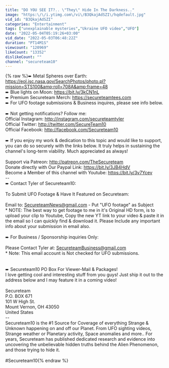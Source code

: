 ```yaml
---
title: "DO YOU SEE IT?.. \"They\" Hide In The Darkness.."
image: "https:\/\/i.ytimg.com\/vi\/B3QkajAdSZI\/hqdefault.jpg"
vid_id: "B3QkajAdSZI"
categories: "Entertainment"
tags: ["unexplainable mysteries","Ukraine UFO video","UFO"]
date: "2022-05-04T05:19:26+03:00"
vid_date: "2022-05-03T06:48:22Z"
duration: "PT14M1S"
viewcount: "120969"
likeCount: "13352"
dislikeCount: ""
channel: "secureteam10"
---
```

{% raw %}➨ Metal Spheres over Earth: <a rel="nofollow" target="blank" href="https://eol.jsc.nasa.gov/SearchPhotos/photo.pl?mission=STS100&amp;roll=708A&amp;frame=48">https://eol.jsc.nasa.gov/SearchPhotos/photo.pl?mission=STS100&amp;roll=708A&amp;frame=48</a><br />➨ Blue lights on Moon: <a rel="nofollow" target="blank" href="https://bit.ly/3kCN1nL">https://bit.ly/3kCN1nL</a><br />➨ Premium Secureteam Merch: <a rel="nofollow" target="blank" href="https://secureteamtees.com">https://secureteamtees.com</a><br />➨ For UFO footage submissions &amp; Business inquires, please see info below.<br /><br />➨ Not getting notifications? Follow me:<br />Official Instagram: <a rel="nofollow" target="blank" href="http://instagram.com/secureteamtyler">http://instagram.com/secureteamtyler</a><br />Official Twitter: <a rel="nofollow" target="blank" href="http://twitter.com/SecureTeam10">http://twitter.com/SecureTeam10</a><br />Official Facebook: <a rel="nofollow" target="blank" href="http://facebook.com/Secureteam10">http://facebook.com/Secureteam10</a><br /><br />➨ If you enjoy my work &amp; dedication to this topic and would like to support, you can do so securely with the links below. It truly helps in sustaining the channel's long-term viability. Much appreciated as always!<br /><br />Support via Patreon: <a rel="nofollow" target="blank" href="http://patreon.com/TheSecureteam">http://patreon.com/TheSecureteam</a><br />Donate directly with Our Paypal Link: <a rel="nofollow" target="blank" href="https://bit.ly/3JB4HdV">https://bit.ly/3JB4HdV</a><br />Become a Member of this channel with Youtube: <a rel="nofollow" target="blank" href="https://bit.ly/3v7Ycev">https://bit.ly/3v7Ycev</a><br />--<br />➨ Contact Tyler of Secureteam10:<br /><br />To Submit UFO Footage &amp; Have It Featured on Secureteam:<br /><br />Email to: SecureteamNews@gmail.com - Put &quot;UFO footage&quot; as Subject<br />* NOTE: The best way to get footage to me in it's Original HD form, is to upload your clip to Youtube, Copy the new YT link to your video &amp; paste it in the email so I can quickly find &amp; download it. Please Include any important info about your submission in email also.<br /><br />➨ For Business / Sponsorship inquiries Only: <br /><br />Please Contact Tyler at: SecureteamBusiness@gmail.com<br />* Note: This email account is Not checked for UFO submissions.<br /><br /><br />➨ Secureteam10 PO Box For Viewer-Mail &amp; Packages!<br />I love getting cool and interesting stuff from you guys! Just ship it out to the address below and I may feature it in a coming video!<br /><br />Secureteam<br />P.O. BOX 671<br />101 W High St.<br />Mount Vernon, OH 43050<br />United States<br />--<br />Secureteam10 is the #1 Source for Coverage of everything Strange &amp; Unknown happening on and off our Planet. From UFO sighting videos, Strange weather or Planetary activity, Space anomalies and more.. For years, Secureteam has published dedicated research and evidence into uncovering the unbelievable hidden truths behind the Alien Phenomenon, and those trying to hide it.<br /><br />#Secureteam10{% endraw %}
